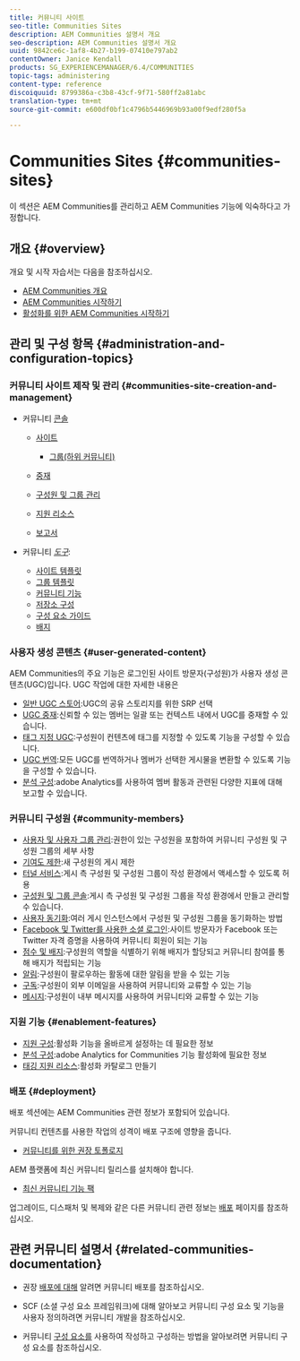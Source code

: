 ```yaml
---
title: 커뮤니티 사이트
seo-title: Communities Sites
description: AEM Communities 설명서 개요
seo-description: AEM Communities 설명서 개요
uuid: 9842ce6c-1af8-4b27-b199-07410e797ab2
contentOwner: Janice Kendall
products: SG_EXPERIENCEMANAGER/6.4/COMMUNITIES
topic-tags: administering
content-type: reference
discoiquuid: 8799386a-c3b8-43cf-9f71-580ff2a81abc
translation-type: tm+mt
source-git-commit: e600df0bf1c4796b5446969b93a00f9edf280f5a

---
```



# Communities Sites {#communities-sites}

이 섹션은 AEM Communities를 관리하고 AEM Communities 기능에 익숙하다고 가정합니다.

## 개요 {#overview}

개요 및 시작 자습서는 다음을 참조하십시오.

* [AEM Communities 개요](overview.md)
* [AEM Communities 시작하기](getting-started.md)
* [활성화를 위한 AEM Communities 시작하기](getting-started-enablement.md)

## 관리 및 구성 항목 {#administration-and-configuration-topics}

### 커뮤니티 사이트 제작 및 관리 {#communities-site-creation-and-management}

* 커뮤니티 [콘솔](consoles.md)

   * [사이트](sites-console.md)

      * [그룹(하위 커뮤니티)](groups.md)
   * [중재](moderation.md)
   * [구성원 및 그룹 관리](members.md)
   * [지원 리소스](resources.md)
   * [보고서](reports.md)


* 커뮤니티 [*도구&#x200B;*](tools.md):

   * [사이트 템플릿](sites.md)
   * [그룹 템플릿](tools-groups.md)
   * [커뮤니티 기능](functions.md)
   * [저장소 구성](srp-config.md)
   * [구성 요소 가이드](components-guide.md)
   * [배지](badges.md)


### 사용자 생성 콘텐츠 {#user-generated-content}

AEM Communities의 주요 기능은 로그인된 사이트 방문자(구성원)가 사용자 생성 콘텐츠(UGC)입니다. UGC 작업에 대한 자세한 내용은

* [일반 UGC 스토어](working-with-srp.md):UGC의 공유 스토리지를 위한 SRP 선택
* [UGC 중재](moderate-ugc.md):신뢰할 수 있는 멤버는 일괄 또는 컨텍스트 내에서 UGC를 중재할 수 있습니다.
* [태그 지정 UGC](tag-ugc.md):구성원이 컨텐츠에 태그를 지정할 수 있도록 기능을 구성할 수 있습니다.
* [UGC 번역](translate-ugc.md):모든 UGC를 번역하거나 멤버가 선택한 게시물을 변환할 수 있도록 기능을 구성할 수 있습니다.
* [분석 구성](analytics.md):adobe Analytics를 사용하여 멤버 활동과 관련된 다양한 지표에 대해 보고할 수 있습니다.

### 커뮤니티 구성원 {#community-members}

* [사용자 및 사용자 그룹 관리](users.md):권한이 있는 구성원을 포함하여 커뮤니티 구성원 및 구성원 그룹의 세부 사항
* [기여도 제한](limits.md):새 구성원의 게시 제한
* [터널 서비스](deploy-communities.md#tunnel-service-on-author):게시 측 구성원 및 구성원 그룹이 작성 환경에서 액세스할 수 있도록 허용
* [구성원 및 그룹 콘솔](members.md):게시 측 구성원 및 구성원 그룹을 작성 환경에서 만들고 관리할 수 있습니다.
* [사용자 동기화](sync.md):여러 게시 인스턴스에서 구성원 및 구성원 그룹을 동기화하는 방법
* [Facebook 및 Twitter를 사용한 소셜 로그인](social-login.md):사이트 방문자가 Facebook 또는 Twitter 자격 증명을 사용하여 커뮤니티 회원이 되는 기능
* [점수 및 배지](implementing-scoring.md):구성원의 역할을 식별하기 위해 배지가 할당되고 커뮤니티 참여를 통해 배지가 적립되는 기능
* [알림](notifications.md):구성원이 팔로우하는 활동에 대한 알림을 받을 수 있는 기능
* [구독](subscriptions.md):구성원이 외부 이메일을 사용하여 커뮤니티와 교류할 수 있는 기능
* [메시지](messaging.md):구성원이 내부 메시지를 사용하여 커뮤니티와 교류할 수 있는 기능

### 지원 기능 {#enablement-features}

* [지원 구성](enablement.md):활성화 기능을 올바르게 설정하는 데 필요한 정보
* [분석 구성](analytics.md):adobe Analytics for Communities 기능 활성화에 필요한 정보
* [태깅 지원 리소스](tag-resources.md):활성화 카탈로그 만들기

### 배포 {#deployment}

배포 섹션에는 AEM Communities 관련 정보가 포함되어 있습니다.

커뮤니티 컨텐츠를 사용한 작업의 성격이 배포 구조에 영향을 줍니다.

* [커뮤니티를 위한 권장 토폴로지](topologies.md)

AEM 플랫폼에 최신 커뮤니티 릴리스를 설치해야 합니다.

* [최신 커뮤니티 기능 팩](deploy-communities.md#latestfeaturepack)

업그레이드, 디스패처 및 복제와 같은 다른 커뮤니티 관련 정보는 [배포](upgrade.md)[](dispatcher.md) 페이지를 [](deploy-communities.md#replication-agents-on-author)참조하십시오.

## 관련 커뮤니티 설명서 {#related-communities-documentation}

* 권장 [배포에 대해](deploy-communities.md) 알려면 커뮤니티 배포를 참조하십시오.

* SCF [](communities.md) (소셜 구성 요소 프레임워크)에 대해 알아보고 커뮤니티 구성 요소 및 기능을 사용자 정의하려면 커뮤니티 개발을 참조하십시오.

* 커뮤니티 [구성 요소를](author-communities.md) 사용하여 작성하고 구성하는 방법을 알아보려면 커뮤니티 구성 요소를 참조하십시오.
